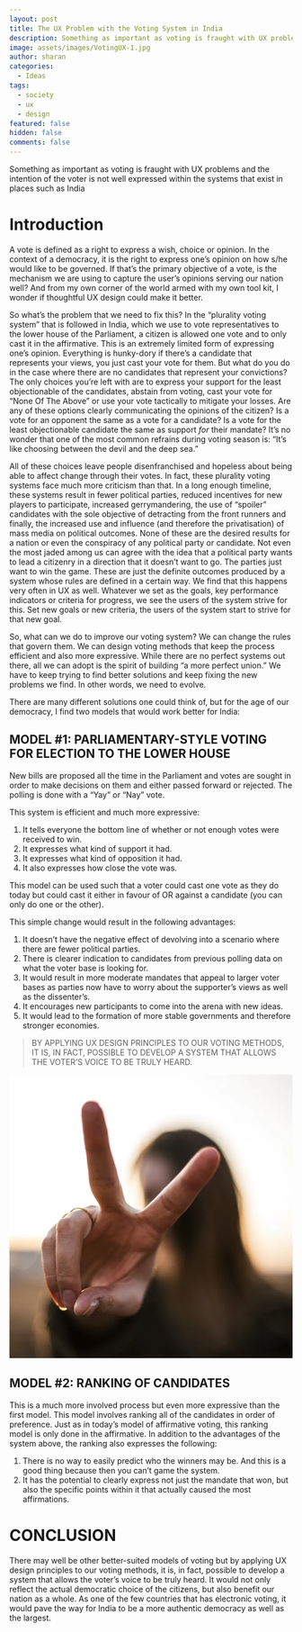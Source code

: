 ```yaml
---
layout: post
title: The UX Problem with the Voting System in India
description: Something as important as voting is fraught with UX problems and the intention of the voter is not well expressed within the systems that exist in places such as India
image: assets/images/VotingUX-1.jpg
author: sharan
categories:
  - Ideas
tags:
  - society
  - ux
  - design
featured: false
hidden: false
comments: false
---
```

Something as important as voting is fraught with UX problems and the intention of the voter is not well expressed within the systems that exist in places such as India

# Introduction

A vote is defined as a right to express a wish, choice or opinion. In the context of a democracy, it is the right to express one’s opinion on how s/he would like to be governed. If that’s the primary objective of a vote, is the mechanism we are using to capture the user’s opinions serving our nation well? And from my own corner of the world armed with my own tool kit, I wonder if thoughtful UX design could make it better.

So what’s the problem that we need to fix this? In the “plurality voting system” that is followed in India, which we use to vote representatives to the lower house of the Parliament, a citizen is allowed one vote and to only cast it in the affirmative. This is an extremely limited form of expressing one’s opinion. Everything is hunky-dory if there’s a candidate that represents your views, you just cast your vote for them. But what do you do in the case where there are no candidates that represent your convictions? The only choices you’re left with are to express your support for the least objectionable of the candidates, abstain from voting, cast your vote for “None Of The Above” or use your vote tactically to mitigate your losses. Are any of these options clearly communicating the opinions of the citizen? Is a vote for an opponent the same as a vote for a candidate? Is a vote for the least objectionable candidate the same as support _for_ their mandate? It’s no wonder that one of the most common refrains during voting season is: “It’s like choosing between the devil and the deep sea.”

All of these choices leave people disenfranchised and hopeless about being able to affect change through their votes. In fact, these plurality voting systems face much more criticism than that. In a long enough timeline, these systems result in fewer political parties, reduced incentives for new players to participate, increased gerrymandering, the use of “spoiler” candidates with the sole objective of detracting from the front runners and finally, the increased use and influence (and therefore the privatisation) of mass media on political outcomes. None of these are the desired results for a nation or even the conspiracy of any political party or candidate. Not even the most jaded among us can agree with the idea that a political party wants to lead a citizenry in a direction that it doesn’t want to go. The parties just want to win the game. These are just the definite outcomes produced by a system whose rules are defined in a certain way. We find that this happens very often in UX as well. Whatever we set as the goals, key performance indicators or criteria for progress, we see the users of the system strive for this. Set new goals or new criteria, the users of the system start to strive for that new goal.

So, what can we do to improve our voting system? We can change the rules that govern them. We can design voting methods that keep the process efficient and also more expressive. While there are no perfect systems out there, all we can adopt is the spirit of building “a more perfect union.” We have to keep trying to find better solutions and keep fixing the new problems we find. In other words, we need to evolve.

There are many different solutions one could think of, but for the age of our democracy, I find two models that would work better for India:

## **MODEL #1: PARLIAMENTARY-STYLE VOTING FOR ELECTION TO THE LOWER HOUSE**

New bills are proposed all the time in the Parliament and votes are sought in order to make decisions on them and either passed forward or rejected. The polling is done with a “Yay” or “Nay” vote.

This system is efficient and much more expressive:

1. It tells everyone the bottom line of whether or not enough votes were received to win.
2. It expresses what kind of support it had.
3. It expresses what kind of opposition it had.
4. It also expresses how close the vote was.

This model can be used such that a voter could cast one vote as they do today but could cast it either in favour of OR against a candidate (you can only do one or the other).

This simple change would result in the following advantages:

1. It doesn’t have the negative effect of devolving into a scenario where there are fewer political parties.
2. There is clearer indication to candidates from previous polling data on what the voter base is looking for.
3. It would result in more moderate mandates that appeal to larger voter bases as parties now have to worry about the supporter’s views as well as the dissenter’s.
4. It encourages new participants to come into the arena with new ideas.
5. It would lead to the formation of more stable governments and therefore stronger economies.

> BY APPLYING UX DESIGN PRINCIPLES TO OUR VOTING METHODS, IT IS, IN FACT, POSSIBLE TO DEVELOP A SYSTEM THAT ALLOWS THE VOTER’S VOICE TO BE TRULY HEARD.

<img src="../assets/images/VotingUX-2.webp">

## **MODEL #2: RANKING OF CANDIDATES**

This is a much more involved process but even more expressive than the first model. This model involves ranking all of the candidates in order of preference. Just as in today’s model of affirmative voting, this ranking model is only done in the affirmative. In addition to the advantages of the system above, the ranking also expresses the following:

1. There is no way to easily predict who the winners may be. And this is a good thing because then you can’t game the system.
2. It has the potential to clearly express not just the mandate that won, but also the specific points within it that actually caused the most affirmations.

# CONCLUSION

There may well be other better-suited models of voting but by applying UX design principles to our voting methods, it is, in fact, possible to develop a system that allows the voter’s voice to be truly heard. It would not only reflect the actual democratic choice of the citizens, but also benefit our nation as a whole. As one of the few countries that has electronic voting, it would pave the way for India to be a more authentic democracy as well as the largest.
